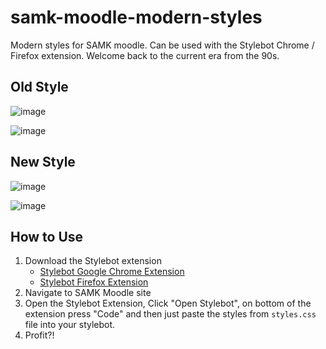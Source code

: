 # samk-moodle-modern-styles

Modern styles for SAMK moodle. Can be used with the Stylebot Chrome / Firefox extension. Welcome back to the current era from the 90s.

## Old Style

![image](https://user-images.githubusercontent.com/3810422/141646141-8331d89b-b73d-455e-bcf0-ea59f663d986.png)

![image](https://user-images.githubusercontent.com/3810422/141675504-81c4fa0f-4ea7-45ac-92a4-09037488ce0d.png)

## New Style

![image](https://user-images.githubusercontent.com/3810422/141646121-456617db-d3e1-46b0-bd23-00be1944c775.png)

![image](https://user-images.githubusercontent.com/3810422/141675460-0c067361-4eb2-461e-bcc5-0a92f7c405a1.png)

## How to Use

1. Download the Stylebot extension
   - [Stylebot Google Chrome Extension](https://chrome.google.com/webstore/detail/stylebot/oiaejidbmkiecgbjeifoejpgmdaleoha?hl=fi)
   - [Stylebot Firefox Extension](https://addons.mozilla.org/en-US/firefox/addon/stylebot-web/)
2. Navigate to SAMK Moodle site
3. Open the Stylebot Extension, Click "Open Stylebot", on bottom of the extension press "Code" and then just paste the styles from `styles.css` file into your stylebot.
4. Profit?!
